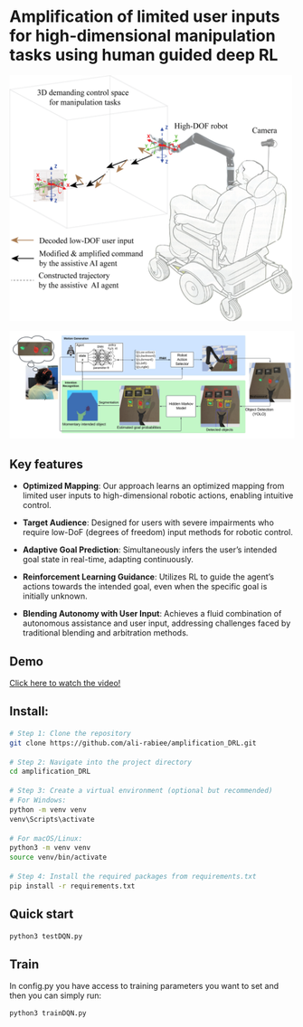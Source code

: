 # Amplification of limited user inputs for high-dimensional manipulation tasks using human guided deep RL

<img src="figs/Conceptual_Design.png" alt="Conceptual Design" width="500"/>

![Model Overview](figs/diagram.jpeg)

## Key features

- **Optimized Mapping**: Our approach learns an optimized mapping from limited user inputs to high-dimensional robotic actions, enabling intuitive control.
  
- **Target Audience**: Designed for users with severe impairments who require low-DoF (degrees of freedom) input methods for robotic control.

- **Adaptive Goal Prediction**: Simultaneously infers the user’s intended goal state in real-time, adapting continuously.

- **Reinforcement Learning Guidance**: Utilizes RL to guide the agent’s actions towards the intended goal, even when the specific goal is initially unknown.

- **Blending Autonomy with User Input**: Achieves a fluid combination of autonomous assistance and user input, addressing challenges faced by traditional blending and arbitration methods.


## Demo

[Click here to watch the video!](demo/amplification_demo.gif)

## Install:

```bash
# Step 1: Clone the repository
git clone https://github.com/ali-rabiee/amplification_DRL.git

# Step 2: Navigate into the project directory
cd amplification_DRL

# Step 3: Create a virtual environment (optional but recommended)
# For Windows:
python -m venv venv
venv\Scripts\activate

# For macOS/Linux:
python3 -m venv venv
source venv/bin/activate

# Step 4: Install the required packages from requirements.txt
pip install -r requirements.txt
```
## Quick start
```bash
python3 testDQN.py
```
## Train
In config.py you have access to training parameters you want to set and then you can simply run:
```bash
python3 trainDQN.py
```
